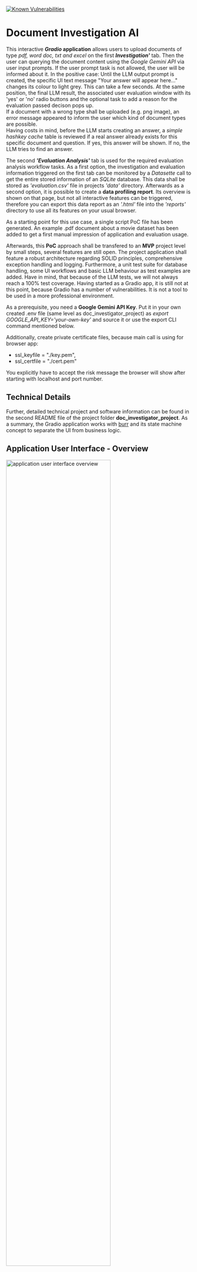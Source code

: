 [![Known Vulnerabilities](https://snyk.io/test/github/IloBe/doc_investigator_project/badge.svg?style=flat-square)](https://snyk.io/test/github/IloBe/doc_investigator_project)

# Document Investigation AI

This interactive **<i>Gradio</i> application** allows users to upload documents of type <i>pdf, word doc, txt and excel</i> on the first **<i>Investigation'</i>** tab. Then the user can querying the document content using the <i>Google Gemini API</i> via user input prompts. If the user prompt task is not allowed, the user will be informed about it. In the positive case: Until the LLM output prompt is created, the specific UI text message "Your answer will appear here..." changes its colour to light grey. This can take a few seconds. At the same position, the final LLM result, the associated user evaluation window with its 'yes' or 'no' radio buttons and the optional task to add a reason for the evaluation passed decison pops up.<br>
If a document with a wrong type shall be uploaded (e.g. png image), an error message appeared to inform the user which kind of document types are possible.<br>
Having costs in mind, before the LLM starts creating an answer, a <i>simple hashkey cache</i> table is reviewed if a real answer already exists for this specific document and question. If yes, this answer will be shown. If no, the LLM tries to find an answer. 

The second **<i>'Evaluation Analysis'</i>** tab is used for the required evaluation analysis workflow tasks. As a first option, the investigation and evaluation information triggered on the first tab can be monitored by a <i>Datasette</i> call to get the entire stored information of an <i>SQLite</i> database. This data shall be stored as <i>'evaluation.csv'</i> file in projects <i>'data'</i> directory. Afterwards as a second option, it is possible to create a **data profiling report**. Its overview is shown on that page, but not all interactive features can be triggered, therefore you can export this data report as an <i>'.html'</i> file into the <i>'reports'</i> directory to use all its features on your usual browser. 

As a starting point for this use case, a single script PoC file has been generated. An example .pdf document about a movie dataset has been added to get a first manual impression of application and evaluation usage.

Afterwards, this **PoC** approach shall be transfered to an **MVP** project level by small steps, several features are still open. The project application shall feature a robust architecture regarding SOLID principles, comprehensive exception handling and logging. Furthermore, a unit test suite for database handling, some UI workflows and basic LLM behaviour as test examples are added. Have in mind, that because of the LLM tests, we will not always reach a 100% test coverage. Having started as a Gradio app, it is still not at this point, because Gradio has a number of vulnerabilities. It is not a tool to be used in a more professional environment.

As a prerequisite, you need a **Google Gemini API Key**. Put it in your own created .env file (same level as doc_investigator_project) as <i>export GOOGLE_API_KEY='your-own-key'</i> and source it or use the export CLI command mentioned below.

Additionally, create private certificate files, because main call is using for browser app:<br>
- ssl_keyfile = "./key.pem",<br>
- ssl_certfile = "./cert.pem"

You explicitly have to accept the risk message the browser will show after starting with localhost and port number.

## Technical Details
Further, detailed technical project and software information can be found in the second README file of the project folder **doc_investigator_project**.
As a summary, the Gradio application works with [burr](https://burr.dagworks.io/) and its state machine concept to separate the UI from business logic.

## Application User Interface - Overview
<p align="left">
  <img src="./assets/doc_investigation_app_MVP-withLLMSliders.JPG" alt="application user interface overview" width="75%"/>
</p>
<br>

## MVP Project Structure
doc_investigator_project/<br>
├── data/&emsp;&emsp;&emsp;&emsp;&emsp;&emsp;&emsp;&emsp;&emsp;&emsp;&emsp;&nbsp;# Includes datasette evaluations.csv file<br>
├── logs/&emsp;&emsp;&emsp;&emsp;&emsp;&emsp;&emsp;&emsp;&emsp;&emsp;&emsp;&nbsp;# Includes log files<br>
├── reports/&emsp;&emsp;&ensp;&emsp;&emsp;&emsp;&emsp;&emsp;&emsp;&emsp;&nbsp;# Includes interactive .html profiling files of eval data<br>
├── src/<br>
│&emsp;&ensp;   ├── doc_investigator_strategy_pattern/<br>
│&emsp;&ensp;   |&emsp;&ensp;   ├── __init__.py<br>
│&emsp;&ensp;   |&emsp;&ensp;    ├── app.py&emsp;&emsp;&emsp;&emsp;&emsp;&ensp;&ensp;# Contains the AppUI class (Gradio logic)<br>
│&emsp;&ensp;   |&emsp;&ensp;    ├── config.py&emsp;&emsp;&emsp;&emsp;&ensp;&nbsp;# Contains the Config dataclass<br>
│&emsp;&ensp;   |&emsp;&ensp;    ├── database.py&emsp;&emsp;&emsp;&ensp;# Contains the DatabaseManager class<br>
│&emsp;&ensp;   |&emsp;&ensp;    ├── documents.py&emsp;&emsp;&ensp;# Contains all DocumentLoader strategies<br>
│&emsp;&ensp;   |&emsp;&ensp;    ├── services.py&emsp;&emsp;&emsp;&emsp;# Contains the GeminiService class<br>
│&emsp;&ensp;   |&emsp;&ensp;    ├── state_machine.py&emsp;&ensp;# Contains the Burr state machine logic<br>
│&emsp;&ensp;   |&emsp;&ensp;    └── logging_config.py&emsp;# Contains the Loguru setup function<br>
|&emsp;&ensp;   ├── main.py&emsp;&emsp;&emsp;&emsp;&emsp;&emsp;&emsp;&nbsp;&nbsp;# Main entry point to run the application<br>
|&emsp;&ensp;   └── visualise_flow.py&ensp;&ensp;&emsp;&emsp;&ensp;&nbsp;# Burr feature to creates the workflow diagram<br>
├── tests/<br>
│&emsp;&ensp;   ├── __init__.py<br>
│&emsp;&ensp;   ├── conftest.py&emsp;&emsp;&emsp;&emsp;&emsp;&emsp;# Stops external FilterWarnings thrown in pytest run terminal<br>
│&emsp;&ensp;   ├── test_analysis.py&emsp;&ensp;&ensp;&emsp;&emsp;# Pytest tests for the data analysis use cases<br>
│&emsp;&ensp;   ├── test_database.py&emsp;&ensp;&emsp;&emsp;# Pytest tests for the DatabaseManager<br>
│&emsp;&ensp;   ├── test_documents.py&ensp;&emsp;&emsp;# Pytest tests for DocumentProcessor validation<br>
│&emsp;&ensp;   ├── test_app.py&emsp;&emsp;&emsp;&emsp;&emsp;&ensp;# Pytest tests for the AppUI logic (reset workflow)<br>
│&emsp;&ensp;   ├── test_llm_behaviour.py&ensp;&ensp;# Pytest tests for LLM behaviour validation<br>
│&emsp;&ensp;   └── test_state_machine.py&ensp;&ensp;# Pytest tests for Burr state machine<br>
├── cert.pem&emsp;&emsp;&emsp;&emsp;&emsp;&emsp;&emsp;&emsp;&emsp;&ensp;# your own created file<br>
├── key.pem&emsp;&emsp;&emsp;&emsp;&emsp;&emsp;&emsp;&emsp;&emsp;&ensp;# your own created file<br>
├── doc_investigator_prod.db&emsp;&nbsp;&ensp;# SQLite database<br>
├── pyproject.toml&emsp;&emsp;&emsp;&nbsp;&emsp;&emsp;&ensp;&ensp;# Config file tells pytest where to find source code<br>
├── requirements.txt&emsp;&emsp;&ensp;&emsp;&emsp;&ensp;&ensp;# Project dependencies<br>
├── requirements-dev.txt&ensp;&emsp;&emsp;&ensp;&ensp;# Additional development dependencies<br>
└── README.md&emsp;&emsp;&emsp;&emsp;&emsp;&emsp;&ensp;&ensp;# Instructions for setup and usage<br>

On the same level as project root are stored: Gradio-PoC .py file, license, assets directory and this readme file.

## How to Generate and Run the Code
### Setup

1.  **Clone the remote repository to your local directory**
    ```bash
    git clone https://github.com/IloBe/doc_investigator_project.git
    cd doc_investigator_project
    ```

2.  **Create a virtual environment and install dependencies**
    ```bash
    python -m venv .venv
    source .venv/bin/activate  # On Windows, use `.venv\Scripts\activate`
    pip install -r requirements.txt
    ```
    
    Or if you need the development environment:
    ```bash
    pip install -r requirements-dev.txt
    ```

4.  **Set your API Key**
    The application will prompt you for your Google Gemini API Key on first run. For a non-interactive setup, you can set it as an environment variable:
    ```bash
    export GOOGLE_API_KEY="your_api_key_here"
    ```

### Run the Application
Application UI and business workflow are separated by <i>Burr</i> state machine and for observability <i>OpenTelemetry</i> is added. OpenTelemetry traces are logged to <i>Burr UI</i> which can be started automatically via separate terminal CLI command in the projects directory
```bash
burr
```

Being in the projects directory, call main.py file on terminal:
```bash
python3 src/main.py
```
The Gradio application creates an encrypted (HTTPS/WSS) connection that will bypass a firewall's web filter, so, it didn't stuck in loading (but private certificates have to be explicitly accepted). It uses localhost URL: http://127.0.0.1:7861.

Execute the PoC script file, which has been the starting point of the project to get an impression of the application:
```bash
python3 doc_investigator_gradio_PoC.py
```
The application or the PoC script run on local URL: http://0.0.0.0:8000 or http://127.0.0.1:7860.

Regarding the entire multiple-file application, log files for each session will be created in the logs/ directory.
As retention policy a maximum of 5 log files is set (configured in config.py).
For the PoC script file simple CLI prints are added only.

### Run the Tests
Starting from the root path, where the .venv is located, to ensure the components are working correctly, run the <i>Pytest</i> test suite using pytest CLI command. Sometimes it may appear that the test run stops after having collected all test items and the CLI message about <i>'collected items'</i> does not appear. Then trigger the remaining run with **Ctrl+C** click.
```bash
pytest
```
It will use <i>pytest-asyncio</i> to correctly run both synchronous and asynchronous tests, providing a complete and robust testing suite for our application regarding the standard unit-tests. Regarding the LLM tests, they sometimes fail. Because of the LLM nature, we don't know when this will happen.

### Observe the Logged Data
#### Application User Interface - Evaluation Analysis
<p align="left">
  <img src="./assets/doc_invest_eval_analyse-datasette.JPG" alt="application user interface for tab 2 evaluation analysis" width="75%"/>
</p>
<br>

#### Option 1 - Datasette
After using the entire project application, you can explore the doc_investigator_prod.db database with Datasette:
```bash
datasette doc_investigator_prod.db --open
```

This CLI command will launch a web server and open a new browser tab. You will see a fully interactive dashboard for your database. You can:
-    Click on the interactions table to view all your logged data
-    Sort and filter columns with a few clicks
-    Run custom SQL queries to perform more complex analysis (e.g. SELECT * FROM interactions WHERE evaluation LIKE '%Yes%')
-    Export data to CSV or JSON  (Note: for your data profiling report an export as file 'evaluation.csv' to the data directory is mandatory!)

#### Option 2 - Data Profiling Report
After having stored the <i>'evaluation.csv'</i> file in the appropriate directory a data profiling report can be created, visualised and exported. The export is necessary, if you want to use all interactive features of the report file. During the export process a specific process information is visible including the reports label with timestamp. 

<p align="left">
  <img src="./assets/doc_invest_eval_analyse-reports-1.JPG" alt="application user interface for tab 2 evaluation analysis" width="75%"/>
</p>
<br>

<p align="left">
  <img src="./assets/doc_invest_eval_analyse-reports-3.JPG" alt="application user interface for tab 2 evaluation analysis" width="25%"/>
</p>
<br>

